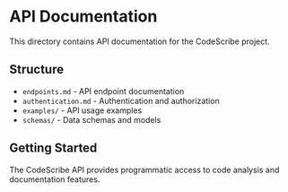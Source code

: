 # API Documentation

This directory contains API documentation for the CodeScribe project.

## Structure

- `endpoints.md` - API endpoint documentation
- `authentication.md` - Authentication and authorization
- `examples/` - API usage examples
- `schemas/` - Data schemas and models

## Getting Started

The CodeScribe API provides programmatic access to code analysis and documentation features.
